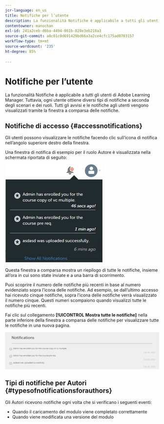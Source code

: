 ```yaml
---
jcr-language: en_us
title: Notifiche per l’utente
description: La funzionalità Notifiche è applicabile a tutti gli utenti di Adobe Learning Manager. Tuttavia, ogni utente ottiene diversi tipi di notifiche a seconda degli scenari e dei ruoli. Tutti gli avvisi e le notifiche agli utenti vengono visualizzati tramite la finestra a comparsa delle notifiche.
contentowner: manochan
exl-id: 241a2ceb-d6ba-4494-861b-828e3eb218a3
source-git-commit: a0c01c0d691429bd66a3a2ce4cfc175ad0703157
workflow-type: tm+mt
source-wordcount: '235'
ht-degree: 85%

---
```


# Notifiche per l’utente

La funzionalità Notifiche è applicabile a tutti gli utenti di Adobe Learning Manager. Tuttavia, ogni utente ottiene diversi tipi di notifiche a seconda degli scenari e dei ruoli. Tutti gli avvisi e le notifiche agli utenti vengono visualizzati tramite la finestra a comparsa delle notifiche.

## Notifiche di accesso {#accessnotifications}

Gli utenti possono visualizzare le notifiche facendo clic sull’icona di notifica nell’angolo superiore destro della finestra.

Una finestra di notifica di esempio per il ruolo Autore è visualizzata nella schermata riportata di seguito:

![](assets/author-notifications.png)

Questa finestra a comparsa mostra un riepilogo di tutte le notifiche, insieme all’ora in cui sono state inviate e a una barra di scorrimento.

Puoi scoprire il numero delle notifiche più recenti in base al numero evidenziato sopra l’icona delle notifiche. Ad esempio, se dall’ultimo accesso hai ricevuto cinque notifiche, sopra l’icona delle notifiche verrà visualizzato il numero cinque. Questi numeri scompaiono quando visualizzi tutte le notifiche più recenti.

Fai clic sul collegamento **[!UICONTROL Mostra tutte le notifiche]** nella parte inferiore della finestra a comparsa delle notifiche per visualizzare tutte le notifiche in una nuova pagina.

![](assets/author-notifications-page.png)

## Tipi di notifiche per Autori {#typesofnotificationsforauthors}

Gli Autori ricevono notifiche ogni volta che si verificano i seguenti eventi:

* Quando il caricamento del modulo viene completato correttamente
* Quando viene modificata una versione del modulo
